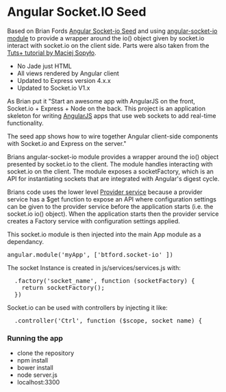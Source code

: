 # Angular Socket.IO Seed

Based on Brian Fords [Angular Socket-io Seed](https://github.com/btford/angular-socket-io-seed) and using [angular-socket-io module](https://github.com/btford/angular-socket-io) to provide a wrapper around the io() object given by socket.io interact with socket.io on the client side. Parts were also taken from the [Tuts+ tutorial by Maciej Sopyło](http://code.tutsplus.com/tutorials/more-responsive-single-page-applications-with-angularjs-socketio-creating-the-library--cms-21738).


* No Jade just HTML
* All views rendered by Angular client
* Updated to Express version 4.x.x
* Updated to Socket.io V1.x


As Brian put it "Start an awesome app with AngularJS on the front, Socket.io + Express + Node on the back. This
project is an application skeleton for writing [AngularJS](http://angularjs.org/) apps that use
web sockets to add real-time functionality.

The seed app shows how to wire together Angular client-side components with Socket.io and Express
on the server."

Brians angular-socket-io module provides a wrapper around the io() object presented by socket.io to the client. The module handles interacting with socket.io on the client. The module exposes a socketFactory, which is an API for instantiating sockets that are integrated with Angular's digest cycle. 

Brians code uses the lower level [Provider service](https://docs.angularjs.org/guide/providers) because a provider service has a $get function to expose an API where configuration settings can be given to the provider service before the application starts (i.e. the socket.io io() object). When the application starts then the provider service creates a Factory service with configuration settings applied.


This socket.io module is then injected into the main App module as a dependancy. 
<pre>angular.module('myApp', ['btford.socket-io' ])</pre>

The socket Instance is created in js/services/services.js with:

<pre>
  .factory('socket_name', function (socketFactory) {
    return socketFactory();
  })
</pre>


Socket.io can be used with controllers by injecting it like:
<pre>  .controller('Ctrl', function ($scope, socket_name) {</pre>



### Running the app

- clone the repository 
- npm install 
- bower install
- node server.js
- localhost:3300